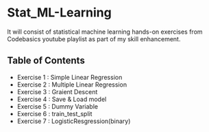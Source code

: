 # Stat_ML-Learning
It will consist of statistical machine learning hands-on exercises from Codebasics youtube playlist as part of my skill enhancement.

## Table of Contents
- Exercise 1 : Simple Linear Regression
- Exercise 2 : Multiple Linear Regression
- Exercise 3 : Graient Descent
- Exercise 4 : Save & Load model
- Exercise 5 : Dummy Variable
- Exercise 6 : train_test_split
- Exercise 7 : LogisticResgression(binary)

